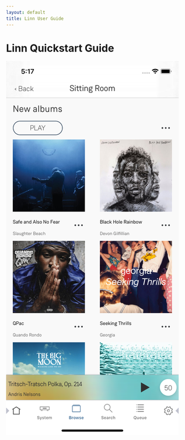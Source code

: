 ```yaml
---
layout: default
title: Linn User Guide
---
```


# Linn Quickstart Guide

![Overview](images/Overview.png)